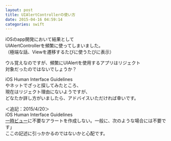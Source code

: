 ```yaml
---
layout: post
title: UIAlertControllerの使い方
date: 2015-04-16 04:59:14
categories: swift
---
```

<!-- {% raw %} -->
<p>iOSのapp開発において結果として<br>
UIAlertControllerを頻繁に使ってしまいました。<br>
（極端な話、Viewを遷移するたびに使うたびに表示）</p>

<p>ウル覚えなのですが、頻繁にUIAlertを使用するアプリはリジェクト<br>
対象だったのではないでしょうか？</p>

<p>iOS Human Interface Guidelines<br>
やネットでざっと探してみたところ、<br>
現在はリジェクト理由にないようですが、<br>
どなたか詳し方がいましたら、アドバイスいただければ幸いです。</p>

<p>＜追記：2015/4/20＞<br>
iOS Human Interface Guidelines<br>
<a href="https://developer.apple.com/jp/documentation/UserExperience/Conceptual/MobileHIG/Alerts/Alerts.html" rel="nofollow">一時ビュー</a>に不要なアラートを作成しない。一般に、次のような場合には不要です」<br>
ここの記述に引っかかるのではないかと心配です。</p>
<!-- {% endraw %} -->
